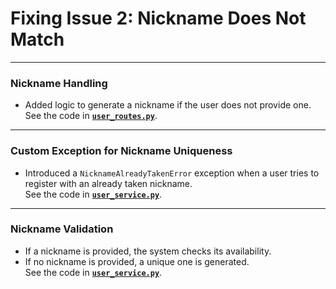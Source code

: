 # Fixing Issue 2: Nickname Does Not Match
***

### **Nickname Handling**
- Added logic to generate a nickname if the user does not provide one.  
  See the code in [**`user_routes.py`**](https://github.com/digitalburritos/hw10_event_manager/blob/main/app/routers/user_routes.py#L146-L150).

---

### **Custom Exception for Nickname Uniqueness**
- Introduced a `NicknameAlreadyTakenError` exception when a user tries to register with an already taken nickname.  
  See the code in [**`user_service.py`**](https://github.com/digitalburritos/hw10_event_manager/blob/main/app/services/user_service.py#L70-L87).

---

### **Nickname Validation**
- If a nickname is provided, the system checks its availability.  
- If no nickname is provided, a unique one is generated.  
  See the code in [**`user_service.py`**](https://github.com/digitalburritos/hw10_event_manager/blob/main/app/services/user_service.py#L80-L94).

